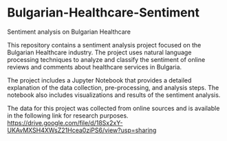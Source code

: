 # Bulgarian-Healthcare-Sentiment

Sentiment analysis on Bulgarian Healthcare

This repository contains a sentiment analysis project focused on the Bulgarian Healthcare industry. The project uses natural language processing techniques to analyze and classify the sentiment of online reviews and comments about healthcare services in Bulgaria.

The project includes a Jupyter Notebook that provides a detailed explanation of the data collection, pre-processing, and analysis steps. The notebook also includes visualizations and results of the sentiment analysis.

The data for this project was collected from online sources and is available in the following link for research purposes.
https://drive.google.com/file/d/18Sx2xY-UKAvMXSH4XWsZ21Hcea0ziPS6/view?usp=sharing
